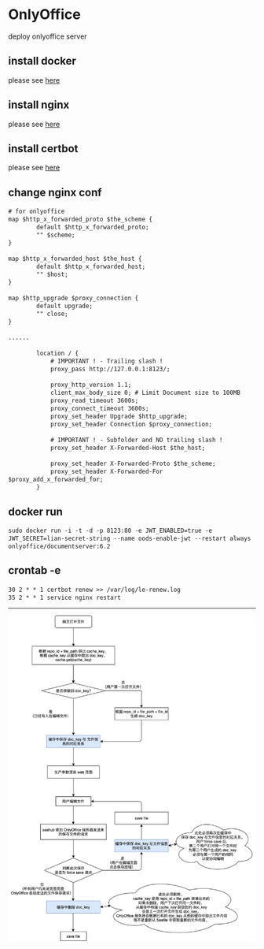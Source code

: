 # OnlyOffice

deploy onlyoffice server

## install docker

please see [here](../docker/docker.md#install)

## install nginx

please see [here](../tools/nginx.md#install)

## install certbot

please see [here](../tools/certbot.md#install)

## change nginx conf

```
# for onlyoffice
map $http_x_forwarded_proto $the_scheme {
        default $http_x_forwarded_proto;
        "" $scheme;
}

map $http_x_forwarded_host $the_host {
        default $http_x_forwarded_host;
        "" $host;
}

map $http_upgrade $proxy_connection {
        default upgrade;
        "" close;
}

......

        location / {
            # IMPORTANT ! - Trailing slash !
            proxy_pass http://127.0.0.1:8123/;

            proxy_http_version 1.1;
            client_max_body_size 0; # Limit Document size to 100MB
            proxy_read_timeout 3600s;
            proxy_connect_timeout 3600s;
            proxy_set_header Upgrade $http_upgrade;
            proxy_set_header Connection $proxy_connection;

            # IMPORTANT ! - Subfolder and NO trailing slash !
            proxy_set_header X-Forwarded-Host $the_host;

            proxy_set_header X-Forwarded-Proto $the_scheme;
            proxy_set_header X-Forwarded-For $proxy_add_x_forwarded_for;
        }

```

## docker run

```
sudo docker run -i -t -d -p 8123:80 -e JWT_ENABLED=true -e JWT_SECRET=lian-secret-string --name oods-enable-jwt --restart always onlyoffice/documentserver:6.2
```

## crontab -e

```
30 2 * * 1 certbot renew >> /var/log/le-renew.log
35 2 * * 1 service nginx restart
```

----------

![](./onlyoffice-edit-file-flow-chart.png)

